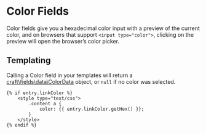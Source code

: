# Color Fields

Color fields give you a hexadecimal color input with a preview of the current color, and on browsers that support `<input type="color">`, clicking on the preview will open the browser’s color picker.

## Templating

Calling a Color field in your templates will return a [craft\fields\data\ColorData](https://docs.craftcms.com/api/v3/craft-fields-data-colordata.html) object, or `null` if no color was selected.

```twig
{% if entry.linkColor %}
    <style type="text/css">
        .content a {
            color: {{ entry.linkColor.getHex() }};
        }
    </style>
{% endif %}
```
